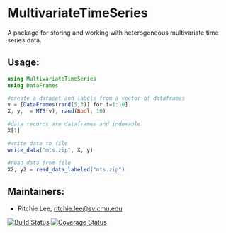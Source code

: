# MultivariateTimeSeries

A package for storing and working with heterogeneous multivariate time series data.

## Usage:

```julia
using MultivariateTimeSeries
using DataFrames

#create a dataset and labels from a vector of dataframes
v = [DataFrames(rand(5,3)) for i=1:10]
X, y,  = MTS(v), rand(Bool, 10)

#data records are dataframes and indexable
X[1]

#write data to file
write_data("mts.zip", X, y)

#read data from file
X2, y2 = read_data_labeled("mts.zip")
```

## Maintainers:

* Ritchie Lee, ritchie.lee@sv.cmu.edu

[![Build Status](https://travis-ci.org/sisl/MultivariateTimeSeries.jl.svg?branch=master)](https://travis-ci.org/sisl/MultivariateTimeSeries.jl) [![Coverage Status](https://coveralls.io/repos/sisl/MultivariateTimeSeries.jl/badge.svg?branch=master&service=github)](https://coveralls.io/github/sisl/MultivariateTimeSeries.jl?branch=master)
